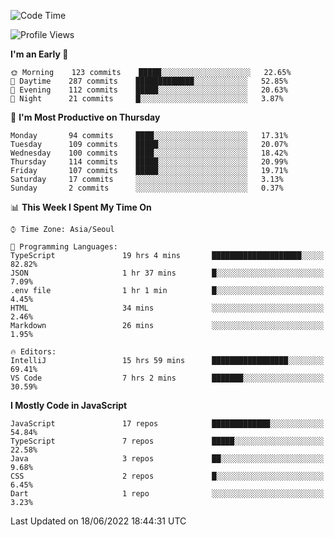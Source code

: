 <!--START_SECTION:waka-->
![Code Time](http://img.shields.io/badge/Code%20Time-0%20secs-blue)

![Profile Views](http://img.shields.io/badge/Profile%20Views-0-blue)

**I'm an Early 🐤** 

```text
🌞 Morning    123 commits    █████░░░░░░░░░░░░░░░░░░░░   22.65% 
🌆 Daytime    287 commits    █████████████░░░░░░░░░░░░   52.85% 
🌃 Evening    112 commits    █████░░░░░░░░░░░░░░░░░░░░   20.63% 
🌙 Night      21 commits     █░░░░░░░░░░░░░░░░░░░░░░░░   3.87%

```
📅 **I'm Most Productive on Thursday** 

```text
Monday       94 commits     ████░░░░░░░░░░░░░░░░░░░░░   17.31% 
Tuesday      109 commits    █████░░░░░░░░░░░░░░░░░░░░   20.07% 
Wednesday    100 commits    ████░░░░░░░░░░░░░░░░░░░░░   18.42% 
Thursday     114 commits    █████░░░░░░░░░░░░░░░░░░░░   20.99% 
Friday       107 commits    █████░░░░░░░░░░░░░░░░░░░░   19.71% 
Saturday     17 commits     ░░░░░░░░░░░░░░░░░░░░░░░░░   3.13% 
Sunday       2 commits      ░░░░░░░░░░░░░░░░░░░░░░░░░   0.37%

```


📊 **This Week I Spent My Time On** 

```text
⌚︎ Time Zone: Asia/Seoul

💬 Programming Languages: 
TypeScript               19 hrs 4 mins       ████████████████████░░░░░   82.82% 
JSON                     1 hr 37 mins        █░░░░░░░░░░░░░░░░░░░░░░░░   7.09% 
.env file                1 hr 1 min          █░░░░░░░░░░░░░░░░░░░░░░░░   4.45% 
HTML                     34 mins             ░░░░░░░░░░░░░░░░░░░░░░░░░   2.46% 
Markdown                 26 mins             ░░░░░░░░░░░░░░░░░░░░░░░░░   1.95%

🔥 Editors: 
IntelliJ                 15 hrs 59 mins      █████████████████░░░░░░░░   69.41% 
VS Code                  7 hrs 2 mins        ███████░░░░░░░░░░░░░░░░░░   30.59%

```

**I Mostly Code in JavaScript** 

```text
JavaScript               17 repos            █████████████░░░░░░░░░░░░   54.84% 
TypeScript               7 repos             █████░░░░░░░░░░░░░░░░░░░░   22.58% 
Java                     3 repos             ██░░░░░░░░░░░░░░░░░░░░░░░   9.68% 
CSS                      2 repos             █░░░░░░░░░░░░░░░░░░░░░░░░   6.45% 
Dart                     1 repo              ░░░░░░░░░░░░░░░░░░░░░░░░░   3.23%

```



 Last Updated on 18/06/2022 18:44:31 UTC
<!--END_SECTION:waka-->
